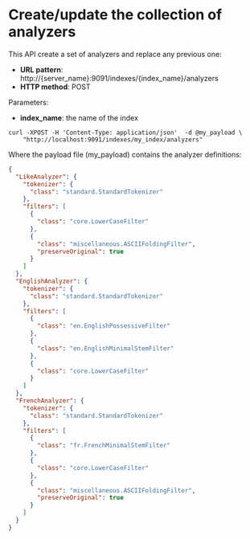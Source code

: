 # Create/update the collection of analyzers

This API create a set of analyzers and replace any previous one:

* **URL pattern**: http://{server_name}:9091/indexes/{index_name}/analyzers
* **HTTP method**: POST

Parameters:

* **index_name**: the name of the index

```shell
curl -XPOST -H 'Content-Type: application/json'  -d @my_payload \
    "http://localhost:9091/indexes/my_index/analyzers"
```

Where the payload file (my_payload) contains the analyzer definitions:

```json
{
  "LikeAnalyzer": {
    "tokenizer": {
      "class": "standard.StandardTokenizer"
    },
    "filters": [
      {
        "class": "core.LowerCaseFilter"
      },
      {
        "class": "miscellaneous.ASCIIFoldingFilter",
        "preserveOriginal": true
      }
    ]
  },
  "EnglishAnalyzer": {
    "tokenizer": {
      "class": "standard.StandardTokenizer"
    },
    "filters": [
      {
        "class": "en.EnglishPossessiveFilter"
      },
      {
        "class": "en.EnglishMinimalStemFilter"
      },
      {
        "class": "core.LowerCaseFilter"
      }
    ]
  },
  "FrenchAnalyzer": {
    "tokenizer": {
      "class": "standard.StandardTokenizer"
    },
    "filters": [
      {
        "class": "fr.FrenchMinimalStemFilter"
      },
      {
        "class": "core.LowerCaseFilter"
      },
      {
        "class": "miscellaneous.ASCIIFoldingFilter",
        "preserveOriginal": true
      }
    ]
  }
}
```
